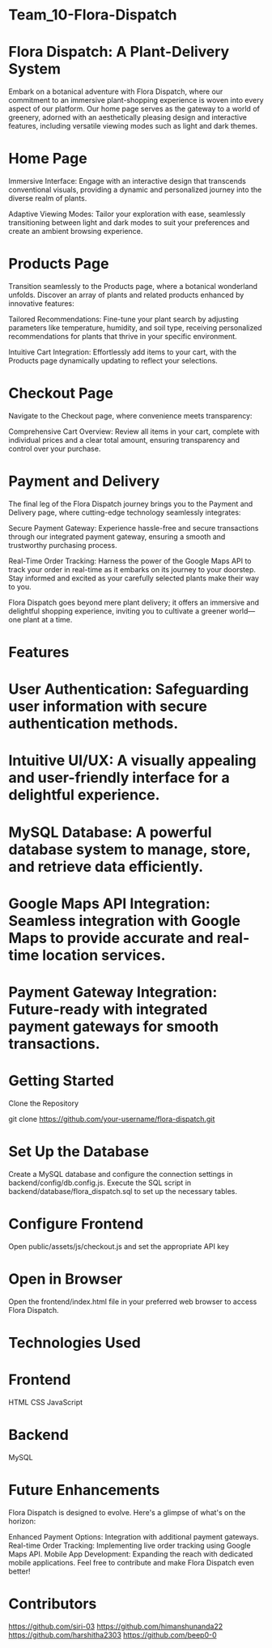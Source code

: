 # Team_10-Flora-Dispatch

# Flora Dispatch: A Plant-Delivery System
Embark on a botanical adventure with Flora Dispatch, where our commitment to an immersive plant-shopping experience is woven into every aspect of our platform. Our home page serves as the gateway to a world of greenery, adorned with an aesthetically pleasing design and interactive features, including versatile viewing modes such as light and dark themes.

# Home Page
Immersive Interface: Engage with an interactive design that transcends conventional visuals, providing a dynamic and personalized journey into the diverse realm of plants.

Adaptive Viewing Modes: Tailor your exploration with ease, seamlessly transitioning between light and dark modes to suit your preferences and create an ambient browsing experience.

# Products Page
Transition seamlessly to the Products page, where a botanical wonderland unfolds. Discover an array of plants and related products enhanced by innovative features:

Tailored Recommendations: Fine-tune your plant search by adjusting parameters like temperature, humidity, and soil type, receiving personalized recommendations for plants that thrive in your specific environment. 

Intuitive Cart Integration: Effortlessly add items to your cart, with the Products page dynamically updating to reflect your selections.

# Checkout Page
Navigate to the Checkout page, where convenience meets transparency:

Comprehensive Cart Overview: Review all items in your cart, complete with individual prices and a clear total amount, ensuring transparency and control over your purchase.

# Payment and Delivery
The final leg of the Flora Dispatch journey brings you to the Payment and Delivery page, where cutting-edge technology seamlessly integrates:

Secure Payment Gateway: Experience hassle-free and secure transactions through our integrated payment gateway, ensuring a smooth and trustworthy purchasing process.

Real-Time Order Tracking: Harness the power of the Google Maps API to track your order in real-time as it embarks on its journey to your doorstep. Stay informed and excited as your carefully selected plants make their way to you.

Flora Dispatch goes beyond mere plant delivery; it offers an immersive and delightful shopping experience, inviting you to cultivate a greener world—one plant at a time.

# Features
# User Authentication: Safeguarding user information with secure authentication methods.
# Intuitive UI/UX: A visually appealing and user-friendly interface for a delightful experience.
# MySQL Database: A powerful database system to manage, store, and retrieve data efficiently.
# Google Maps API Integration: Seamless integration with Google Maps to provide accurate and real-time location services.
# Payment Gateway Integration: Future-ready with integrated payment gateways for smooth transactions.

# Getting Started
Clone the Repository

git clone https://github.com/your-username/flora-dispatch.git

# Set Up the Database

Create a MySQL database and configure the connection settings in backend/config/db.config.js.
Execute the SQL script in backend/database/flora_dispatch.sql to set up the necessary tables.

# Configure Frontend

Open public/assets/js/checkout.js and set the appropriate API key

# Open in Browser

Open the frontend/index.html file in your preferred web browser to access Flora Dispatch.

# Technologies Used

# Frontend

HTML
CSS
JavaScript

# Backend

MySQL

# Future Enhancements
Flora Dispatch is designed to evolve. Here's a glimpse of what's on the horizon:

Enhanced Payment Options: Integration with additional payment gateways.
Real-time Order Tracking: Implementing live order tracking using Google Maps API.
Mobile App Development: Expanding the reach with dedicated mobile applications.
Feel free to contribute and make Flora Dispatch even better!

# Contributors

https://github.com/siri-03
https://github.com/himanshunanda22
https://github.com/harshitha2303
https://github.com/beep0-0
